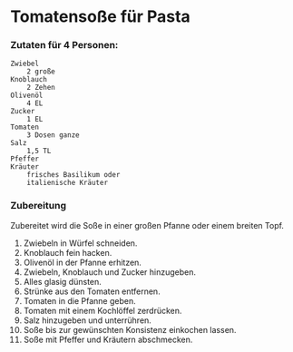 # Tomatensoße für Pasta

### Zutaten für 4 Personen:

    Zwiebel
        2 große
    Knoblauch
        2 Zehen
    Olivenöl
        4 EL
    Zucker
        1 EL
    Tomaten
        3 Dosen ganze
    Salz
        1,5 TL
    Pfeffer
    Kräuter
        frisches Basilikum oder
        italienische Kräuter

### Zubereitung

Zubereitet wird die Soße in einer großen Pfanne oder einem breiten Topf.

1. Zwiebeln in Würfel schneiden.
1. Knoblauch fein hacken.
1. Olivenöl in der Pfanne erhitzen.
1. Zwiebeln, Knoblauch und Zucker hinzugeben.
1. Alles glasig dünsten.
1. Strünke aus den Tomaten entfernen.
1. Tomaten in die Pfanne geben.
1. Tomaten mit einem Kochlöffel zerdrücken.
1. Salz hinzugeben und unterrühren.
1. Soße bis zur gewünschten Konsistenz einkochen lassen.
1. Soße mit Pfeffer und Kräutern abschmecken.
